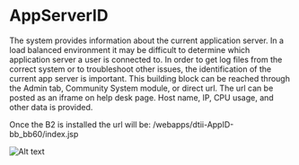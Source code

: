 # AppServerID
The system provides information about the current application server. In a load balanced environment it may be difficult to determine which application server a user is connected to. In order to get log files from the correct system or to troubleshoot other issues, the identification of the current app server is important. This building block can be reached through the Admin tab, Community System module, or direct url. The url can be posted as an iframe on help desk page.  Host name, IP, CPU usage, and other data is provided. 

Once the B2 is installed the url will be: /webapps/dtii-AppID-bb_bb60/index.jsp

![Alt text](login_user_count_screenshot.jpg?raw=true "screenshot")

